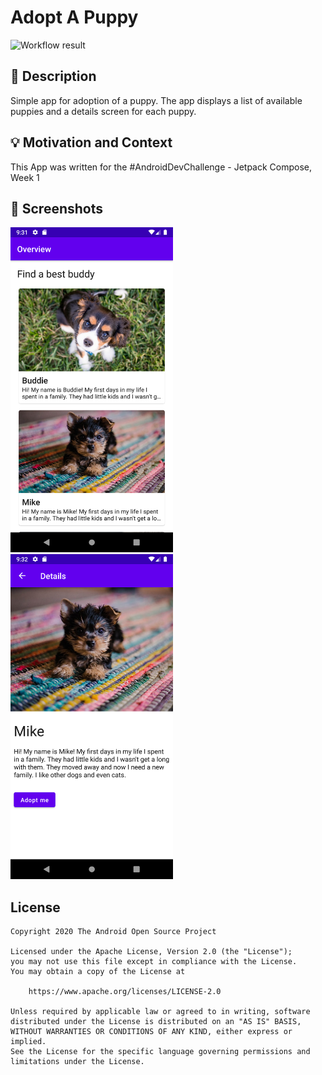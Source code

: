 # Adopt A Puppy

<!--- Replace <OWNER> with your Github Username and <REPOSITORY> with the name of your repository. -->
<!--- You can find both of these in the url bar when you open your repository in github. -->
![Workflow result](https://github.com/u2nix/android-dev-challenge-compose-puppy-adoption-app/workflows/Check/badge.svg)


## :scroll: Description
Simple app for adoption of a puppy. The app displays a list of available puppies and a details
screen for each puppy. 

## :bulb: Motivation and Context
<!--- Optionally point readers to interesting parts of your submission. -->
<!--- What are you especially proud of? -->
This App was written for the #AndroidDevChallenge - Jetpack Compose, Week 1

## :camera_flash: Screenshots
<!-- You can add more screenshots here if you like -->
<img src="/results/screenshot_1.png" width="260">&emsp;<img src="/results/screenshot_2.png" width="260">

## License
```
Copyright 2020 The Android Open Source Project

Licensed under the Apache License, Version 2.0 (the "License");
you may not use this file except in compliance with the License.
You may obtain a copy of the License at

    https://www.apache.org/licenses/LICENSE-2.0

Unless required by applicable law or agreed to in writing, software
distributed under the License is distributed on an "AS IS" BASIS,
WITHOUT WARRANTIES OR CONDITIONS OF ANY KIND, either express or implied.
See the License for the specific language governing permissions and
limitations under the License.
```